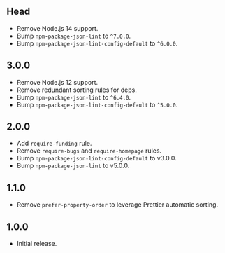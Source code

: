 ## Head

- Remove Node.js 14 support.
- Bump `npm-package-json-lint` to `^7.0.0`.
- Bump `npm-package-json-lint-config-default` to `^6.0.0`.

## 3.0.0

- Remove Node.js 12 support.
- Remove redundant sorting rules for deps.
- Bump `npm-package-json-lint` to `^6.4.0`.
- Bump `npm-package-json-lint-config-default` to `^5.0.0`.

## 2.0.0

- Add `require-funding` rule.
- Remove `require-bugs` and `require-homepage` rules.
- Bump `npm-package-json-lint-config-default` to v3.0.0.
- Bump `npm-package-json-lint` to v5.0.0.

## 1.1.0

- Remove `prefer-property-order` to leverage Prettier automatic sorting.

## 1.0.0

- Initial release.
